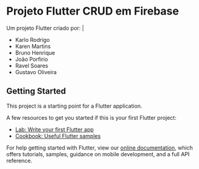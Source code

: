 # Projeto Flutter CRUD em Firebase

Um projeto Flutter criado por:
|
- Karlo Rodrigo
- Karen Martins 
- Bruno Henrique 
- João Porfirio 
- Ravel Soares 
- Gustavo Oliveira

## Getting Started

This project is a starting point for a Flutter application.

A few resources to get you started if this is your first Flutter project:

- [Lab: Write your first Flutter app](https://flutter.dev/docs/get-started/codelab)
- [Cookbook: Useful Flutter samples](https://flutter.dev/docs/cookbook)

For help getting started with Flutter, view our
[online documentation](https://flutter.dev/docs), which offers tutorials,
samples, guidance on mobile development, and a full API reference.
